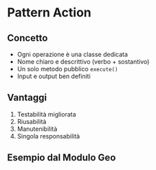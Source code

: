 # Pattern Action

## Concetto
- Ogni operazione è una classe dedicata
- Nome chiaro e descrittivo (verbo + sostantivo)
- Un solo metodo pubblico `execute()`
- Input e output ben definiti

## Vantaggi
1. Testabilità migliorata
2. Riusabilità
3. Manutenibilità
4. Singola responsabilità

## Esempio dal Modulo Geo 